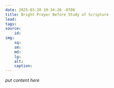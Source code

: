 ```yaml
---
date: 2025-03-20 19:34:20 -0700
title: Bright Prayer Before Study of Scripture
lead: 
tags:
source:
    id:
img:
    sq:
    sm:
    md:
    lg:
    alt:
    caption:
---
```

*put content here*
